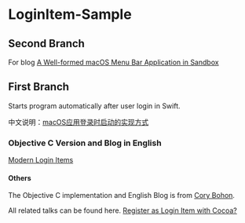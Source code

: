 # LoginItem-Sample
## Second Branch
For blog [A Well-formed macOS Menu Bar Application in Sandbox](https://zhaoxin.pro/15788123971580.html)

## First Branch
Starts program automatically after user login in Swift.

中文说明：[macOS应用登录时启动的实现方式](https://zhaoxin.pro/15782726304661.html)

### Objective C Version and Blog in English
[Modern Login Items](http://martiancraft.com/blog/2015/01/login-items/)



#### Others
The Objective C implementation and English Blog is from [Cory Bohon](https://github.com/corybohon).

All related talks can be found here. [Register as Login Item with Cocoa?](https://stackoverflow.com/questions/608963/register-as-login-item-with-cocoa/609025#609025)